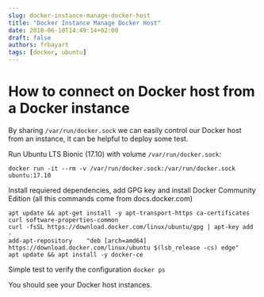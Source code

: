 ```yaml
---
slug: docker-instance-manage-docker-host
title: "Docker Instance Manage Docker Host"
date: 2018-06-18T14:49:14+02:00
draft: false
authors: frbayart
tags: [docker, ubuntu]
---
```


# How to connect on Docker host from a Docker instance

<!--truncate-->

By sharing `/var/run/docker.sock` we can easily control our Docker host from an instance, it can be helpful to deploy some test.

Run Ubuntu LTS Bionic (17.10) with volume `/var/run/docker.sock`:
```
docker run -it --rm -v /var/run/docker.sock:/var/run/docker.sock ubuntu:17.10
```

Install requiered dependencies, add GPG key and install Docker Community Edition (all this commands come from docs.docker.com)
```
apt update && apt-get install -y apt-transport-https ca-certificates curl software-properties-common
curl -fsSL https://download.docker.com/linux/ubuntu/gpg | apt-key add -
add-apt-repository    "deb [arch=amd64] https://download.docker.com/linux/ubuntu $(lsb_release -cs) edge"
apt update && apt install -y docker-ce
```

Simple test to verify the configuration
`docker ps`

You should see your Docker host instances.